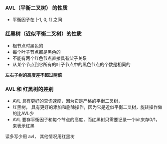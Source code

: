 ### AVL（平衡二叉树） 的性质
- 平衡因子在 [-1, 0, 1] 之间

### 红黑树（近似平衡二叉树）的性质
- 根节点时黑色的
- 每个叶子节点都是黑色的
- 不能有两个红色节点直接具有父子关系
- 从某个节点到它所有的叶子节点中的黑色节点的个数是相同的

**左右子树的高度差不超过两倍**

### AVL 和 红黑树的差别
- AVL 具有更好的查询速度，因为它是严格的平衡二叉树， 
- 红黑树， 具有更好的添加和删除操作，因为它是近似平衡二叉树，旋转操作做的比AVL少
- AVL 要存平衡因子和每个节点的高度，而红黑树只需要记录一个bit来存0/1，来表示红黑

读多写少用 avl， 其他情况用红黑树
